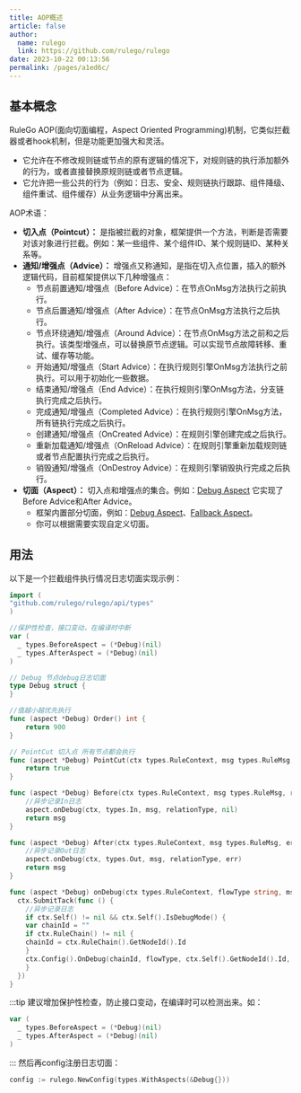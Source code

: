 ```yaml
---
title: AOP概述
article: false
author: 
  name: rulego
  link: https://github.com/rulego/rulego
date: 2023-10-22 00:13:56
permalink: /pages/a1ed6c/
---
```


## 基本概念

RuleGo AOP(面向切面编程，Aspect Oriented Programming)机制，它类似拦截器或者hook机制，但是功能更加强大和灵活。
- 它允许在不修改规则链或节点的原有逻辑的情况下，对规则链的执行添加额外的行为，或者直接替换原规则链或者节点逻辑。 
- 它允许把一些公共的行为（例如：日志、安全、规则链执行跟踪、组件降级、组件重试、组件缓存）从业务逻辑中分离出来。

AOP术语：

- **切入点（Pointcut）：** 是指被拦截的对象，框架提供一个方法，判断是否需要对该对象进行拦截。例如：某一些组件、某个组件ID、某个规则链ID、某种关系等。
- **通知/增强点（Advice）：** 增强点又称通知，是指在切入点位置，插入的额外逻辑代码，目前框架提供以下几种增强点：
    - 节点前置通知/增强点（Before Advice）：在节点OnMsg方法执行之前执行。
    - 节点后置通知/增强点（After Advice）：在节点OnMsg方法执行之后执行。
    - 节点环绕通知/增强点（Around Advice）：在节点OnMsg方法之前和之后执行。该类型增强点，可以替换原节点逻辑。可以实现节点故障转移、重试、缓存等功能。
    - 开始通知/增强点（Start Advice）：在执行规则引擎OnMsg方法执行之前执行。可以用于初始化一些数据。
    - 结束通知/增强点（End Advice）：在执行规则引擎OnMsg方法，分支链执行完成之后执行。
    - 完成通知/增强点（Completed Advice）：在执行规则引擎OnMsg方法，所有链执行完成之后执行。
    - 创建通知/增强点（OnCreated Advice）：在规则引擎创建完成之后执行。
    - 重新加载通知/增强点（OnReload Advice）：在规则引擎重新加载规则链或者节点配置执行完成之后执行。
    - 销毁通知/增强点（OnDestroy Advice）：在规则引擎销毁执行完成之后执行。
- **切面（Aspect）：** 切入点和增强点的集合。例如：[Debug Aspect](/pages/ead9b2/) 它实现了Before Advice和After Advice。
    - 框架内置部分切面，例如：[Debug Aspect](/pages/ead9b2/)、[Fallback Aspect](/pages/78e359/)。
    - 你可以根据需要实现自定义切面。

## 用法

以下是一个拦截组件执行情况日志切面实现示例：

```go
import (
"github.com/rulego/rulego/api/types"
)

//保护性检查，接口变动，在编译时中断
var (
  _ types.BeforeAspect = (*Debug)(nil)
  _ types.AfterAspect = (*Debug)(nil)
)

// Debug 节点debug日志切面
type Debug struct {
}

//值越小越优先执行
func (aspect *Debug) Order() int {
    return 900
}

// PointCut 切入点 所有节点都会执行
func (aspect *Debug) PointCut(ctx types.RuleContext, msg types.RuleMsg, relationType string) bool {
    return true
}

func (aspect *Debug) Before(ctx types.RuleContext, msg types.RuleMsg, relationType string) types.RuleMsg {
    //异步记录In日志
	aspect.onDebug(ctx, types.In, msg, relationType, nil)
    return msg
}

func (aspect *Debug) After(ctx types.RuleContext, msg types.RuleMsg, err error, relationType string) types.RuleMsg {
    //异步记录Out日志
    aspect.onDebug(ctx, types.Out, msg, relationType, err)
    return msg
}

func (aspect *Debug) onDebug(ctx types.RuleContext, flowType string, msg types.RuleMsg, relationType string, err error) {
  ctx.SubmitTack(func () {
    //异步记录日志
    if ctx.Self() != nil && ctx.Self().IsDebugMode() {
    var chainId = ""
    if ctx.RuleChain() != nil {
    chainId = ctx.RuleChain().GetNodeId().Id
    }
    ctx.Config().OnDebug(chainId, flowType, ctx.Self().GetNodeId().Id, msg.Copy(), relationType, err)
    }
  })
}

```
:::tip 建议增加保护性检查，防止接口变动，在编译时可以检测出来。如：
```go
var (
  _ types.BeforeAspect = (*Debug)(nil)
  _ types.AfterAspect = (*Debug)(nil)
)
```
:::
然后再config注册日志切面：

```go
config := rulego.NewConfig(types.WithAspects(&Debug{}))
```


